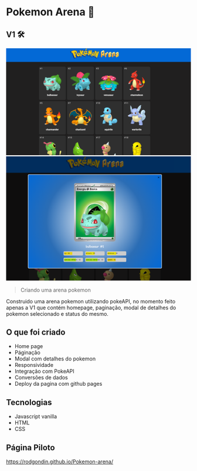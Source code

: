 <h1> Pokemon Arena 🚀</h1>
<h2> V1 🛠</h2>

![preview](./.github/homepage.png)
![preview](./.github/modal.png)

> Criando uma arena pokemon

<p>Construido uma arena pokemon utilizando pokeAPI, no momento feito apenas a V1 que contém homepage, paginação, modal de detalhes do pokemon selecionado e status do mesmo.</p>

## O que foi criado 
+ Home page
+ Páginação
+ Modal com detalhes do pokemon
+ Responsividade
+ Integração com PokeAPI
+ Conversões de dados
+ Deploy da pagina com github pages

## Tecnologias

+ Javascript vanilla
+ HTML
+ CSS

## Página Piloto

https://rodgondin.github.io/Pokemon-arena/
